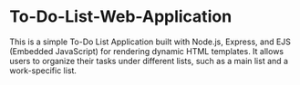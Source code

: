 # To-Do-List-Web-Application
This is a simple To-Do List Application built with Node.js, Express, and EJS (Embedded JavaScript) for rendering dynamic HTML templates. It allows users to organize their tasks under different lists, such as a main list and a work-specific list.
